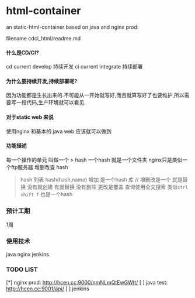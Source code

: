 # html-container
an static-html-container based on java and nginx  prod: 

filename cdci_html/readme.md

#### 什么是CD/CI?
cd current develop 持续开发
ci current integrate 持续部署

#### 为什么要持续开发,持续部署呢?
因为功能都是生长出来的.不可能从一开始就写好,而且就算写好了也要维护,所以需要写一段代码,生产环境就可以看见.

#### 对于static web 来说
使用nginx 和基本的 java web 应该就可以做到

#### 功能描述
每一个操作的单元 叫做一个
    > hash
一个hash 就是一个文件夹
nginx只是类似一个ftp服务器
增删改查 hash
 > hash 列表  hash(hash,name)
 > 增加 是一个hash 库    // 增删改是一个 就是替换  没有就创建  有就替换
 > 没有删除
 > 更改是覆盖
 > 查询使用全文搜索 类似`ctrl shift f`   也是一个hash


### 预计工期 
1周
### 使用技术 
java nginx jenkins


### TODO LIST
[*]  nginx   prod: http://hcen.cc:9000/nmNLmQtEwGWIt/
[ ]  java    test: http://hcen.cc:9001/api/
[ ]  jenkins